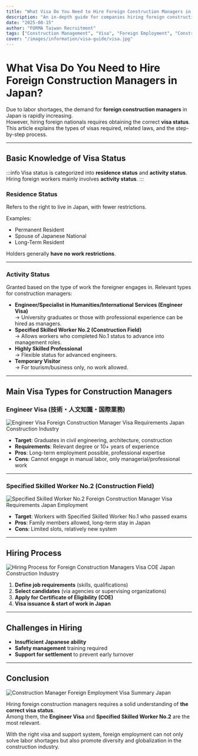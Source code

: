 ```yaml
---
title: "What Visa Do You Need to Hire Foreign Construction Managers in Japan?"
description: "An in-depth guide for companies hiring foreign construction managers: visa types, differences between Specified Skilled Worker and Engineer/Humanities visas, requirements in the construction industry, and application procedures."
date: "2025-08-15"
author: "FORMA Taiwan Recruitment"
tags: ["Construction Management", "Visa", "Foreign Employment", "Construction Industry", "Specified Skilled Worker", "Engineer Visa"]
cover: "/images/information/visa-guide/visa.jpg"
---
```


# What Visa Do You Need to Hire Foreign Construction Managers in Japan?

Due to labor shortages, the demand for **foreign construction managers** in Japan is rapidly increasing.  
However, hiring foreign nationals requires obtaining the correct **visa status**.  
This article explains the types of visas required, related laws, and the step-by-step process.  

---

## Basic Knowledge of Visa Status

:::info
Visa status is categorized into **residence status** and **activity status**.  
Hiring foreign workers mainly involves **activity status**.
:::

### Residence Status
Refers to the right to live in Japan, with fewer restrictions.  

Examples:  
- Permanent Resident  
- Spouse of Japanese National  
- Long-Term Resident  

Holders generally **have no work restrictions**.  

---

### Activity Status
Granted based on the type of work the foreigner engages in. Relevant types for construction managers:  

- **Engineer/Specialist in Humanities/International Services (Engineer Visa)**  
  → University graduates or those with professional experience can be hired as managers.  
- **Specified Skilled Worker No.2 (Construction Field)**  
  → Allows workers who completed No.1 status to advance into management roles.  
- **Highly Skilled Professional**  
  → Flexible status for advanced engineers.  
- **Temporary Visitor**  
  → For tourism/business only, no work allowed.  

---

## Main Visa Types for Construction Managers

### Engineer Visa (技術・人文知識・国際業務)
![Engineer Visa Foreign Construction Manager Visa Requirements Japan Construction Industry](/images/information/visa-guide/engineer.jpg)

- **Target**: Graduates in civil engineering, architecture, construction  
- **Requirements**: Relevant degree or 10+ years of experience  
- **Pros**: Long-term employment possible, professional expertise  
- **Cons**: Cannot engage in manual labor, only managerial/professional work  

---

### Specified Skilled Worker No.2 (Construction Field)
![Specified Skilled Worker No.2 Foreign Construction Manager Visa Requirements Japan Employment](/images/information/visa-guide/factory.jpg)

- **Target**: Workers with Specified Skilled Worker No.1 who passed exams  
- **Pros**: Family members allowed, long-term stay in Japan  
- **Cons**: Limited slots, relatively new system  

---

## Hiring Process

![Hiring Process for Foreign Construction Managers Visa COE Japan Construction Industry](/images/information/visa-guide/apply.jpg)

1. **Define job requirements** (skills, qualifications)  
2. **Select candidates** (via agencies or supervising organizations)  
3. **Apply for Certificate of Eligibility (COE)**  
4. **Visa issuance & start of work in Japan**  

---

## Challenges in Hiring

- **Insufficient Japanese ability**  
- **Safety management** training required  
- **Support for settlement** to prevent early turnover  

---

## Conclusion
![Construction Manager Foreign Employment Visa Summary Japan](/images/information/visa-guide/conclusion.jpg)

Hiring foreign construction managers requires a solid understanding of **the correct visa status**.  
Among them, the **Engineer Visa** and **Specified Skilled Worker No.2** are the most relevant.  

With the right visa and support system, foreign employment can not only solve labor shortages but also promote diversity and globalization in the construction industry.  
